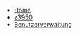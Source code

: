 <!-- docs/SchuB/_sidebar.md -->

* [Home](/)
* [z3950](SchuB/z3950.md)
* [Benutzerverwaltung](SpB/benutzer.md)
